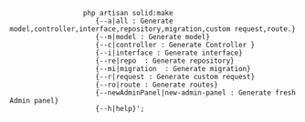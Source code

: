                       php artisan solid:make
                         {--a|all : Generate model,controller,interface,repository,migration,custom request,route.}
                         {--m|model : Generate model}
                         {--c|controller : Generate Controller }
                         {--i|interface : Generate interface}
                         {--re|repo  : Generate repository}
                         {--mi|migration  : Generate migration}
                         {--r|request : Generate custom request}
                         {--ro|route : Generate routes}
                         {--newAdminPanel|new-admin-panel : Generate fresh Admin panel}
                         {--h|help}';
